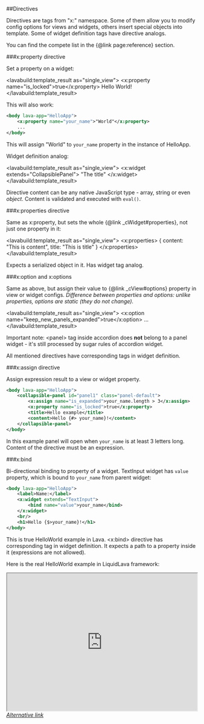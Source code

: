 
##Directives

Directives are tags from "x:" namespace.
Some of them allow you to modify config options for views and widgets, others insert special objects into template.
Some of widget definition tags have directive analogs.

You can find the compete list in the {@link page:reference} section.

###x:property directive

Set a property on a widget:

<lavabuild:template_result as="single_view">
<collapsible-panel id="panel1">
	<x:property name="is_locked">true</x:property>
	<title>Hello example</title>
	<content>Hello World!</content>
</collapsible-panel>
</lavabuild:template_result>

This will also work:

```xml
<body lava-app="HelloApp">
	<x:property name="your_name">"World"</x:property>
	...
</body>
```

This will assign <str>"World"</str> to `your_name` property in the instance of HelloApp.

Widget definition analog:

<lavabuild:template_result as="single_view">
<x:widget extends="CollapsiblePanel">
	<property name="title">"The title"</property>
</x:widget>
</lavabuild:template_result>

Directive content can be any native JavaScript type - array, string or even <i>object</i>. 
Content is validated and executed with `eval()`.

###x:properties directive

Same as x:property, but sets the whole {@link _cWidget#properties}, not just one property in it:

<lavabuild:template_result as="single_view">
<collapsible-panel>
	<x:properties>
		{
			content: "This is content",
			title: "This is title"
		}
	</x:properties>
</collapsible-panel>
</lavabuild:template_result>

Expects a serialized object in it. Has widget tag analog.

###x:option and x:options

Same as above, but assign their value to {@link _cView#options} property in view or widget configs.
<i>Difference between properties and options: unlike properties, options are static (they do not change).</i>

<lavabuild:template_result as="single_view">
<accordion>
	<x:option name="keep_new_panels_expanded">true</x:option>
	<panel>
		<title>Panel 1</title>
		<content>...</content>
	</panel>
</accordion>
</lavabuild:template_result>

Important note: &lt;panel&gt; tag inside accordion does <b>not</b> belong to a panel widget -
it's still processed by sugar rules of accordion widget.

All mentioned directives have corresponding tags in widget definition.

###x:assign directive

Assign expression result to a view or widget property.

```xml
<body lava-app="HelloApp">
	<collapsible-panel id="panel1" class="panel-default">
		<x:assign name="is_expanded">your_name.length > 3</x:assign>
		<x:property name="is_locked">true</x:property>
		<title>Hello example</title>
		<content>Hello {#> your_name}!</content>
	</collapsible-panel>
</body>
```

In this example panel will open when `your_name` is at least 3 letters long.
Content of the directive must be an expression.

###x:bind

Bi-directional binding to property of a widget. TextInput widget has `value` property, which is bound to `your_name`
from parent widget:

```xml
<body lava-app="HelloApp">
	<label>Name:</label>
	<x:widget extends="TextInput">
		<bind name="value">your_name</bind>
	</x:widget>
	<br/>
	<h1>Hello {$>your_name}!</h1>
</body>
```

This is true HelloWorld example in Lava. &lt;x:bind&gt; directive has corresponding tag in widget definition.
It expects a path to a property inside it (expressions are not allowed).

Here is the real HelloWorld example in LiquidLava framework:
<iframe style="height: 26em; width: 100%" src="http://embed.plnkr.co/HJRgNh/preview"></iframe>
<i><a href="/www/demos/hello.html">Alternative link</a></i>